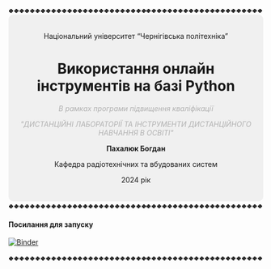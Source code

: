 <img src="Separator.png" alt="drawing"/>

<div style="text-align: center; background-color: #f0f0f0; padding: 20px; border-radius: 10px;">

<p style="text-align: center;"> Національний університет “Чернігівська політехніка”</p>

# Використання онлайн інструментів на базі Python

<p style="text-align: center; color: #B0B0B0;"> <i> В рамках програми підвищення кваліфікації </i> </p>
<p style="text-align: center; color: #B0B0B0;"> <i> "ДИСТАНЦІЙНІ ЛАБОРАТОРІЇ ТА ІНСТРУМЕНТИ ДИСТАНЦІЙНОГО НАВЧАННЯ В ОСВІТІ" </i> </p>

<p style="text-align: center;"><b> Пахалюк Богдан </b></p>
<p style="text-align: center;"> Кафедра радіотехнічних та вбудованих систем</p>

<p style="text-align: center;"> 2024 рік</p>

</div>

<img src="Separator.png" alt="drawing"/>

#### Посилання для запуску

[![Binder](https://mybinder.org/badge_logo.svg)](https://mybinder.org/v2/gh/vim4all/Jupyter_workshop/HEAD)

<img src="Separator.png" alt="drawing"/>
